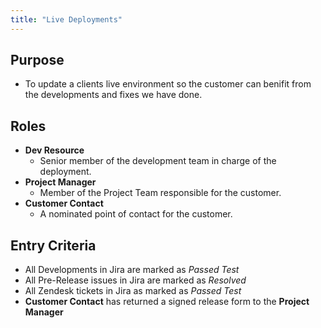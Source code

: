 ```yaml
---
title: "Live Deployments"
---
```


## Purpose
- To update a clients live environment so the customer can benifit from the developments and fixes we have done.

## Roles
- **Dev Resource**
	- Senior member of the development team in charge of the deployment.
- **Project Manager**
	- Member of the Project Team responsible for the customer.
- **Customer Contact**
	- A nominated point of contact for the customer.

## Entry Criteria
- All Developments in Jira are marked as *Passed Test*
- All Pre-Release issues in Jira are marked as *Resolved*
- All Zendesk tickets in Jira as marked as *Passed Test*
- **Customer Contact** has returned a signed release form to the **Project Manager**